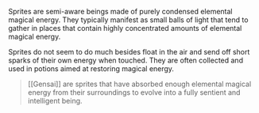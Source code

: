 
Sprites are semi-aware beings made of purely condensed elemental magical energy. They typically manifest as small balls of light that tend to gather in places that contain highly concentrated amounts of elemental magical energy. 

Sprites do not seem to do much besides float in the air and send off short sparks of their own energy when touched. They are often collected and used in potions aimed at restoring magical energy.

> [[Gensai]] are sprites that have absorbed enough elemental magical energy from their surroundings to evolve into a fully sentient and intelligent being.